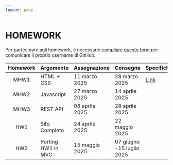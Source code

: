 ```yaml
---
layout: page
---
```


# HOMEWORK

Per partecipare agli homework, è necessario [compilare questo form](https://forms.gle/LMnKCVwjCrQe8qtS8) per comunicare il proprio username di GitHub.


| Homework | Argomento          | Assegnazione    | Consegna       | Specifiche   | Codice |
| :-------:| ------------------ | --------------- | ---------------|--------------|--------|
| MHW1     | HTML + CSS         | 11 marzo  2025  | 28 marzo 2025  | [Link](mhw1)             |        |
| MHW2     | Javascript         | 27 marzo  2025  | 14 aprile 2025 |              |        |
| MHW3     | REST API           | 08 aprile 2025  | 28 aprile 2025 |              |        |
| HW1      | Sito Completo      | 24 aprile 2025  | 22 maggio 2025 |              |        |
| HW2      | Porting HW1 in MVC | 15 maggio 2025  | 07 giugno -15 luglio 2025 |              |        |
